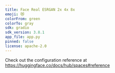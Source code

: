 ```yaml
---
title: Face Real ESRGAN 2x 4x 8x
emoji: 😻
colorFrom: green
colorTo: gray
sdk: gradio
sdk_version: 3.8.1
app_file: app.py
pinned: false
license: apache-2.0
---
```


Check out the configuration reference at https://huggingface.co/docs/hub/spaces#reference
